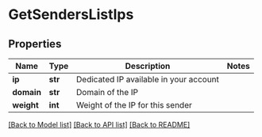 # GetSendersListIps

## Properties
Name | Type | Description | Notes
------------ | ------------- | ------------- | -------------
**ip** | **str** | Dedicated IP available in your account | 
**domain** | **str** | Domain of the IP | 
**weight** | **int** | Weight of the IP for this sender | 

[[Back to Model list]](../README.md#documentation-for-models) [[Back to API list]](../README.md#documentation-for-api-endpoints) [[Back to README]](../README.md)

